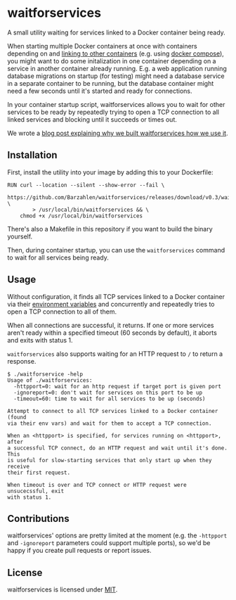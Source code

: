 # waitforservices

A small utility waiting for services linked to a Docker container being ready.

When starting multiple Docker containers at once with containers depending on and [linking to other containers](http://docs.docker.com/userguide/dockerlinks/) (e.g. using [docker compose](https://github.com/docker/compose)), you might want to do some initalization in one container depending on a service in another container already running. E.g. a web application running database migrations on startup (for testing) might need a database service in a separate container to be running, but the database container might need a few seconds until it's started and ready for connections.

In your container startup script, waitforservices allows you to wait for other services to be ready by repeatedly trying to open a TCP connection to all linked services and blocking until it succeeds or times out.

We wrote a [blog post explaining why we built waitforservices how we use it](http://barzahlen.github.io/docker-waitforservices/).

## Installation

First, install the utility into your image by adding this to your Dockerfile:

    RUN curl --location --silent --show-error --fail \
            https://github.com/Barzahlen/waitforservices/releases/download/v0.3/waitforservices \
            > /usr/local/bin/waitforservices && \
        chmod +x /usr/local/bin/waitforservices

There's also a Makefile in this repository if you want to build the binary yourself.

Then, during container startup, you can use the `waitforservices` command to wait for all services being ready.

## Usage

Without configuration, it finds all TCP services linked to a Docker container via their [environment variables](http://docs.docker.com/userguide/dockerlinks/#environment-variables) and concurrently and repeatedly tries to open a TCP connection to all of them.

When all connections are successful, it returns. If one or more services aren't ready within a specified timeout (60 seconds by default), it aborts and exits with status 1.

`waitforservices` also supports waiting for an HTTP request to `/` to return a response.

    $ ./waitforservice -help
    Usage of ./waitforservices:
      -httpport=0: wait for an http request if target port is given port
      -ignoreport=0: don't wait for services on this port to be up
      -timeout=60: time to wait for all services to be up (seconds)

    Attempt to connect to all TCP services linked to a Docker container (found
    via their env vars) and wait for them to accept a TCP connection.

    When an <httpport> is specified, for services running on <httpport>, after
    a successful TCP connect, do an HTTP request and wait until it's done. This
    is useful for slow-starting services that only start up when they receive
    their first request.

    When timeout is over and TCP connect or HTTP request were unsucecssful, exit
    with status 1.

## Contributions

waitforservices' options are pretty limited at the moment (e.g. the `-httpport`  and `-ignoreport` parameters could support multiple ports), so we'd be happy if you create pull requests or report issues.

## License

waitforservices is licensed under [MIT](LICENSE).
